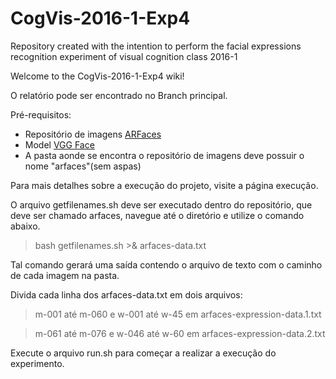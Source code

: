 # CogVis-2016-1-Exp4
Repository created with the intention to perform the facial expressions recognition experiment of visual cognition class 2016-1

Welcome to the CogVis-2016-1-Exp4 wiki!

O relatório pode ser encontrado no Branch principal.

Pré-requisitos:
* Repositório de imagens [ARFaces](https://drive.google.com/open?id=0B9uDXXD1QLIkd0prUFhJdkxnSkU)
* Model [VGG Face](http://www.robots.ox.ac.uk/~vgg/software/vgg_face/src/vgg_face_caffe.tar.gz)
* A pasta aonde se encontra o repositório de imagens deve possuir o nome "arfaces"(sem aspas)

Para mais detalhes sobre a execução do projeto, visite a página execução.

O arquivo getfilenames.sh deve ser executado dentro do repositório, que deve ser chamado arfaces, navegue até o diretório e utilize o comando abaixo. 

> bash getfilenames.sh >& arfaces-data.txt

Tal comando gerará uma saída contendo o arquivo de texto com o caminho de cada imagem na pasta.

Divida cada linha dos arfaces-data.txt em dois arquivos:

>m-001 até m-060 e w-001 até w-45 em arfaces-expression-data.1.txt

>m-061 até m-076 e w-046 até w-60 em arfaces-expression-data.2.txt

Execute o arquivo run.sh para começar a realizar a execução do experimento. 
